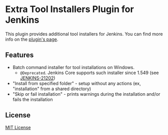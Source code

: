 Extra Tool Installers Plugin for Jenkins
============================

This plugin provides additional tool installers for Jenkins.
You can find more info on the [plugin's page](https://plugins.jenkins.io/extra-tool-installers).

Features
--------

* Batch command installer for tool installations on Windows. 
  * `@Deprecated`. Jenkins Core supports such installer since 1.549 (see [JENKINS-21202](https://issues.jenkins-ci.org/browse/JENKINS-21202))
* "Install from specified folder" - setup without any actions (ex, "installation" from a shared directory)
* "Skip or fail installation" - prints warnings during the installation and/or fails the installation


License
--------
[MIT License](http://www.opensource.org/licenses/mit-license.php)
